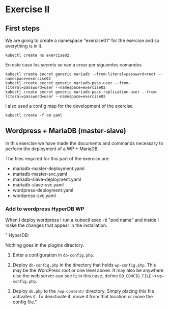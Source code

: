 # Exercise II

## First steps

We are going to create a namespace "exercise01" for the exercise and so everything is in it.

```
kubectl create ns exercise02
```

En este caso los secrets se van a crear por siguientes comandos

```
kubectl create secret generic mariadb --from-literal=password=root --namespace=exercise02
kubectl create secret generic mariadb-pass-user --from-literal=password=user --namespace=exercise02
kubectl create secret generic mariadb-pass-replication-user --from-literal=password=user --namespace=exercise02
```

I also used a config map for the development of the exercise

```
kubectl create -f cm.yaml
```

## Wordpress + MariaDB (master-slave)

In this exercise we have made the documents and commands necessary to perform the deployment of a WP + MariaDB.

The files required for this part of the exercise are:

- mariadb-master-deployment.yaml
- mariadb-master-svc.yaml
- mariadb-slave-deployment.yaml
- mariadb-slave-svc.yaml
- wordpress-deployment.yaml
- wordpress-svc.yaml

### Add to wordpress HyperDB WP

When I deploy wordpress I run a kubectl exec -ti "pod name" and inside I make the changes that appear in the installation:

" HyperDB:

Nothing goes in the plugins directory.

1. Enter a configuration in `db-config.php`.

2. Deploy `db-config.php` in the directory that holds `wp-config.php`. This may be the WordPress root or one level above. It may also be anywhere else the web server can see it; in this case, define `DB_CONFIG_FILE` in `wp-config.php`.

3. Deploy `db.php` to the `/wp-content/` directory. Simply placing this file activates it. To deactivate it, move it from that location or move the config file."
